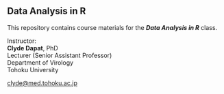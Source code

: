 ## Data Analysis in R

This repository contains course materials for the ***Data Analysis in R*** class.

Instructor:<br>
**Clyde Dapat**, PhD
<br>Lecturer (Senior Assistant Professor)
<br>Department of Virology
<br>Tohoku University

clyde@med.tohoku.ac.jp
